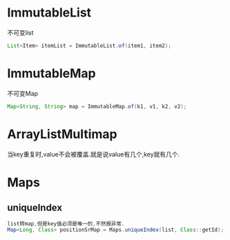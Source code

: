 # ImmutableList
不可变list
```Java
List<Item> itemList = ImmutableList.of(item1, item2);
```

# ImmutableMap
不可变Map
```Java
Map<String, String> map = ImmutableMap.of(k1, v1, k2, v2);
```

# ArrayListMultimap
当key重复时,value不会被覆盖.就是说value有几个,key就有几个.

# Maps
## uniqueIndex
```Java
list转map,但是key值必须是唯一的,不然报异常.
Map<Long, Class> positionSrMap = Maps.uniqueIndex(list, Class::getId);
```



